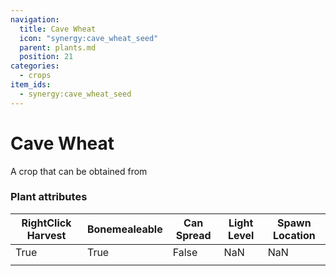```yaml
---
navigation:
  title: Cave Wheat
  icon: "synergy:cave_wheat_seed"
  parent: plants.md
  position: 21
categories:
  - crops
item_ids:
  - synergy:cave_wheat_seed
---
```


# Cave Wheat

A crop that can be obtained from <ItemLink id="synergy:wild_cave_wheat"/>

<GameScene zoom="2" interactive={true}>
  <Block x="0" z="0" id="synergy:cave_wheat" p:age="0"/>
  <Block x="1" z="0" id="synergy:cave_wheat" p:age="1"/>
  <Block x="2" z="0" id="synergy:cave_wheat" p:age="2"/>
  <Block x="2" z="1" id="synergy:cave_wheat" p:age="3"/>
  <Block x="1" z="1" id="synergy:cave_wheat" p:age="4"/>
  <Block x="0" z="1" id="synergy:cave_wheat" p:age="5"/>
</GameScene>

### Plant attributes

| RightClick Harvest | Bonemealeable | Can Spread | Light Level | Spawn Location |
| ------------------ | ------------- | ---------- | ----------- | -------------- |
| <Color color="#00ff00">True</Color>               | <Color color="#00ff00">True</Color>          | <Color color="#ff0000">False</Color>      | <Color color="#ffff00">NaN</Color>         | <Color color="#ffff00">NaN</Color>            |
|                    |               |            |             |                |
